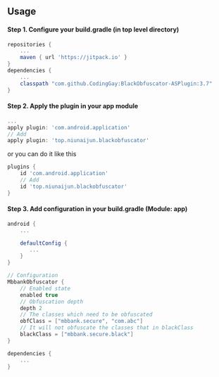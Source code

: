 
## Usage

#### Step 1. Configure your build.gradle (in top level directory)
```gradle
repositories {
    ...
    maven { url 'https://jitpack.io' }
}
dependencies {
    ...
    classpath "com.github.CodingGay:BlackObfuscator-ASPlugin:3.7"
}
```
#### Step 2. Apply the plugin in your app module
```gradle
...
apply plugin: 'com.android.application'
// Add
apply plugin: 'top.niunaijun.blackobfuscator'
```
or you can do it like this
```gradle
plugins {
    id 'com.android.application'
    // Add
    id 'top.niunaijun.blackobfuscator'
}
```
#### Step 3. Add configuration in your build.gradle (Module: app)
```gradle
android {
    ...

    defaultConfig {
       ...
    }
}

// Configuration
MbbankObfuscator {
    // Enabled state
    enabled true
    // Obfuscation depth
    depth 2
    // The classes which need to be obfuscated
    obfClass = ["mbbank.secure", "com.abc"]
    // It will not obfuscate the classes that in blackClass
    blackClass = ["mbbank.secure.black"]
}

dependencies {
    ...
}